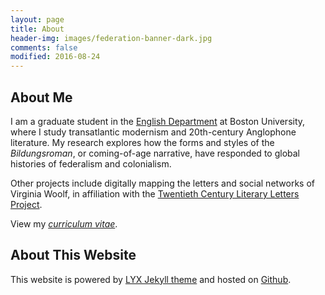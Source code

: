 ```yaml
---
layout: page
title: About
header-img: images/federation-banner-dark.jpg
comments: false
modified: 2016-08-24
---
```


## About Me

I am a graduate student in the [English Department](http://www.bu.edu/english) at Boston University, where I study transatlantic modernism and 20th-century Anglophone literature. My research explores how the forms and styles of the *Bildungsroman*, or coming-of-age narrative, have responded to global histories of federalism and colonialism.

Other projects include digitally mapping the letters and social networks of Virginia Woolf, in affiliation with the [Twentieth Century Literary Letters Project](http://www.modmaps.net/tcllp).

View my [*curriculum vitae*](http://rweberling.github.io/CV).

## About This Website

This website is powered by [LYX Jekyll theme](https://github.com/liuyxpp/liuyxpp.github.io) and hosted on [Github](http://www.github.com).
